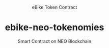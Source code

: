 <p align="center">
    eBike Token Contract
</p>

<h1 align="center">ebike-neo-tokenomies</h1>

<p align="center">
  Smart Contract on NEO Blockchain 
</p>

